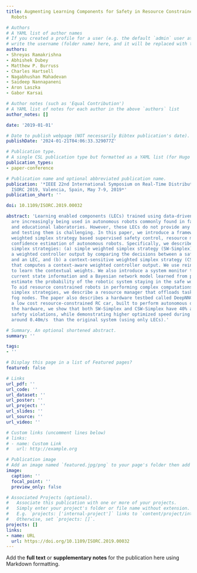 ```yaml
---
title: Augmenting Learning Components for Safety in Resource Constrained Autonomous
  Robots

# Authors
# A YAML list of author names
# If you created a profile for a user (e.g. the default `admin` user at `content/authors/admin/`), 
# write the username (folder name) here, and it will be replaced with their full name and linked to their profile.
authors:
- Shreyas Ramakrishna
- Abhishek Dubey
- Matthew P. Burruss
- Charles Hartsell
- Nagabhushan Mahadevan
- Saideep Nannapaneni
- Aron Laszka
- Gabor Karsai

# Author notes (such as 'Equal Contribution')
# A YAML list of notes for each author in the above `authors` list
author_notes: []

date: '2019-01-01'

# Date to publish webpage (NOT necessarily Bibtex publication's date).
publishDate: '2024-01-21T04:06:33.329077Z'

# Publication type.
# A single CSL publication type but formatted as a YAML list (for Hugo requirements).
publication_types:
- paper-conference

# Publication name and optional abbreviated publication name.
publication: '*IEEE 22nd International Symposium on Real-Time Distributed Computing,
  ISORC 2019, Valencia, Spain, May 7-9, 2019*'
publication_short: ''

doi: 10.1109/ISORC.2019.00032

abstract: 'Learning enabled components (LECs) trained using data-driven algorithms
  are increasingly being used in autonomous robots commonly found in factories, hospitals,
  and educational laboratories. However, these LECs do not provide any safety guarantees,
  and testing them is challenging. In this paper, we introduce a framework that performs
  weighted simplex strategy based supervised safety control, resource management and
  confidence estimation of autonomous robots. Specifically, we describe two weighted
  simplex strategies: (a) simple weighted simplex strategy (SW-Simplex) that computes
  a weighted controller output by comparing the decisions between a safety supervisor
  and an LEC, and (b) a context-sensitive weighted simplex strategy (CSW-Simplex)
  that computes a context-aware weighted controller output. We use reinforcement learning
  to learn the contextual weights. We also introduce a system monitor that uses the
  current state information and a Bayesian network model learned from past data to
  estimate the probability of the robotic system staying in the safe working region.
  To aid resource constrained robots in performing complex computations of these weighted
  simplex strategies, we describe a resource manager that offloads tasks to an available
  fog nodes. The paper also describes a hardware testbed called DeepNNCar, which is
  a low cost resource-constrained RC car, built to perform autonomous driving. Using
  the hardware, we show that both SW-Simplex and CSW-Simplex have 40% and 60% fewer
  safety violations, while demonstrating higher optimized speed during indoor driving
  around 0.40m/s  than the original system (using only LECs).'

# Summary. An optional shortened abstract.
summary: ''

tags:
- ''

# Display this page in a list of Featured pages?
featured: false

# Links
url_pdf: ''
url_code: ''
url_dataset: ''
url_poster: ''
url_project: ''
url_slides: ''
url_source: ''
url_video: ''

# Custom links (uncomment lines below)
# links:
# - name: Custom Link
#   url: http://example.org

# Publication image
# Add an image named `featured.jpg/png` to your page's folder then add a caption below.
image:
  caption: ''
  focal_point: ''
  preview_only: false

# Associated Projects (optional).
#   Associate this publication with one or more of your projects.
#   Simply enter your project's folder or file name without extension.
#   E.g. `projects: ['internal-project']` links to `content/project/internal-project/index.md`.
#   Otherwise, set `projects: []`.
projects: []
links:
- name: URL
  url: https://doi.org/10.1109/ISORC.2019.00032
---
```


Add the **full text** or **supplementary notes** for the publication here using Markdown formatting.
